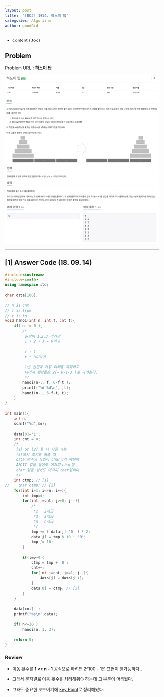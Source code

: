 ```yaml
---
layout: post
title:  "[BOJ] 1914. 하노이 탑"
categories: Algorithm
author: goodGid
---
```

* content
{:toc}

## Problem

Problem URL : **[하노이 탑](https://www.acmicpc.net/problem/1914)**


![](/assets/img/algorithm/1914_1.png)
![](/assets/img/algorithm/1914_2.png)













---


## [1] Answer Code (18. 09. 14)

``` cpp
#include<iostream>
#include<cmath>
using namespace std;

char data[100];

// n is cnt
// f is from
// t is to
void hanoi(int n, int f, int t){
    if( n != 0 ){
        /*
         원반이 1,2,3 이라면
         1 + 2 + 3 = 6이고
         
         f : 1
         t : 3이라면
         
         1번 원판에 가장 아래를 제외하고
         나머지 원판들은 2(= 6-1-3 )로 가야한다.
         */
        hanoi(n-1, f, 6-f-t );
        printf("%d %d\n",f,t);
        hanoi(n-1, 6-f-t, t);
    }
}

int main(){
    int n;
    scanf("%d",&n);
    
    data[0]='1';
    int cnt = 0;
    /*
     [1] or [2] 둘 다 사용 가능
     [3]에서 초기화 해줄 때
     data 변수의 타입이 char이기 때문에
     ASCII 값을 넣어도 어차피 char형
     char 형을 넣어도 어차피 char형이다.
     */
    int ctmp; // [1]
//    char ctmp; // [2]
    for(int i=1; i<=n; i++){
        int tmp=0;
        for(int j=cnt; j>=0; j--){
            /*
             *2 : 2제곱
             *3 : 3제곱
             *n : n제곱
             */
            tmp += ( data[j]-'0' ) * 2;
            data[j] = tmp % 10 + '0';
            tmp /= 10;
        }
        
        if(tmp>0){
            ctmp = tmp + '0';
            cnt++;
            for(int j=cnt; j>=1; j--){
                data[j] = data[j-1];
            }
            data[0] = ctmp; // [3]
        }
    }
    
    data[cnt]--;
    printf("%s\n",data);
    
    if( n<=20 )
        hanoi(n, 1, 3);
    
    return 0;
}
```

### Review

* 이동 횟수를 **1 << n - 1** 공식으로 하려면 2^100 - 1은 표현이 불가능하다..

* 그래서 문자열로 이동 횟수를 처리해줘야 하는데 그 부분이 어려웠다. 

* 그래도 중요한 코드이기에 [Key Point]({{site.url}})로 정리해놨다.